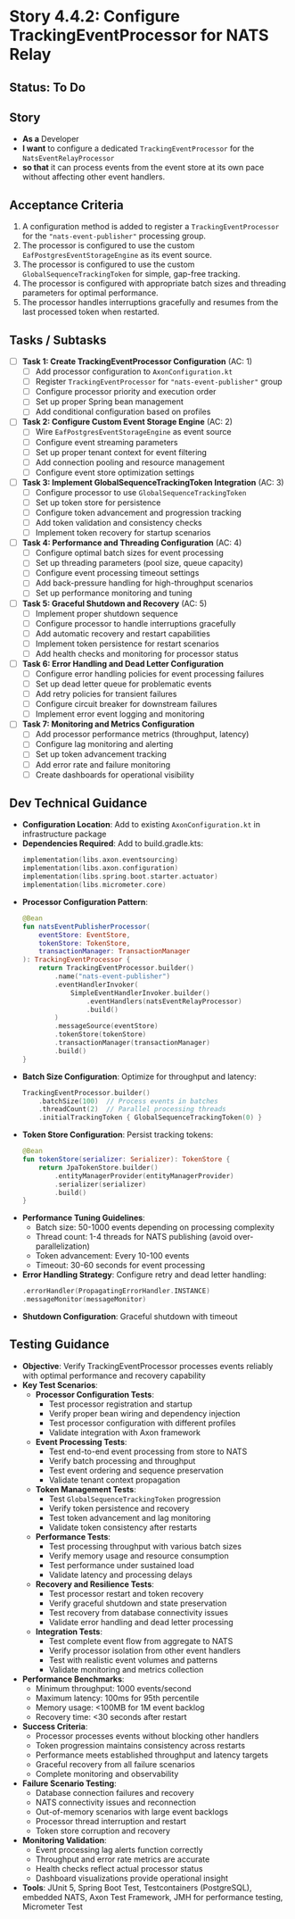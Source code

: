 # Story 4.4.2: Configure TrackingEventProcessor for NATS Relay

## Status: To Do

## Story
- **As a** Developer
- **I want** to configure a dedicated `TrackingEventProcessor` for the `NatsEventRelayProcessor`
- **so that** it can process events from the event store at its own pace without affecting other event handlers.

## Acceptance Criteria
1. A configuration method is added to register a `TrackingEventProcessor` for the `"nats-event-publisher"` processing group.
2. The processor is configured to use the custom `EafPostgresEventStorageEngine` as its event source.
3. The processor is configured to use the custom `GlobalSequenceTrackingToken` for simple, gap-free tracking.
4. The processor is configured with appropriate batch sizes and threading parameters for optimal performance.
5. The processor handles interruptions gracefully and resumes from the last processed token when restarted.

## Tasks / Subtasks

- [ ] **Task 1: Create TrackingEventProcessor Configuration** (AC: 1)
  - [ ] Add processor configuration to `AxonConfiguration.kt`
  - [ ] Register `TrackingEventProcessor` for `"nats-event-publisher"` group
  - [ ] Configure processor priority and execution order
  - [ ] Set up proper Spring bean management
  - [ ] Add conditional configuration based on profiles

- [ ] **Task 2: Configure Custom Event Storage Engine** (AC: 2)
  - [ ] Wire `EafPostgresEventStorageEngine` as event source
  - [ ] Configure event streaming parameters
  - [ ] Set up proper tenant context for event filtering
  - [ ] Add connection pooling and resource management
  - [ ] Configure event store optimization settings

- [ ] **Task 3: Implement GlobalSequenceTrackingToken Integration** (AC: 3)
  - [ ] Configure processor to use `GlobalSequenceTrackingToken`
  - [ ] Set up token store for persistence
  - [ ] Configure token advancement and progression tracking
  - [ ] Add token validation and consistency checks
  - [ ] Implement token recovery for startup scenarios

- [ ] **Task 4: Performance and Threading Configuration** (AC: 4)
  - [ ] Configure optimal batch sizes for event processing
  - [ ] Set up threading parameters (pool size, queue capacity)
  - [ ] Configure event processing timeout settings
  - [ ] Add back-pressure handling for high-throughput scenarios
  - [ ] Set up performance monitoring and tuning

- [ ] **Task 5: Graceful Shutdown and Recovery** (AC: 5)
  - [ ] Implement proper shutdown sequence
  - [ ] Configure processor to handle interruptions gracefully
  - [ ] Add automatic recovery and restart capabilities
  - [ ] Implement token persistence for restart scenarios
  - [ ] Add health checks and monitoring for processor status

- [ ] **Task 6: Error Handling and Dead Letter Configuration**
  - [ ] Configure error handling policies for event processing failures
  - [ ] Set up dead letter queue for problematic events
  - [ ] Add retry policies for transient failures
  - [ ] Configure circuit breaker for downstream failures
  - [ ] Implement error event logging and monitoring

- [ ] **Task 7: Monitoring and Metrics Configuration**
  - [ ] Add processor performance metrics (throughput, latency)
  - [ ] Configure lag monitoring and alerting
  - [ ] Set up token advancement tracking
  - [ ] Add error rate and failure monitoring
  - [ ] Create dashboards for operational visibility

## Dev Technical Guidance

- **Configuration Location**: Add to existing `AxonConfiguration.kt` in infrastructure package
- **Dependencies Required**: Add to build.gradle.kts:
  ```kotlin
  implementation(libs.axon.eventsourcing)
  implementation(libs.axon.configuration)
  implementation(libs.spring.boot.starter.actuator)
  implementation(libs.micrometer.core)
  ```
- **Processor Configuration Pattern**:
  ```kotlin
  @Bean
  fun natsEventPublisherProcessor(
      eventStore: EventStore,
      tokenStore: TokenStore,
      transactionManager: TransactionManager
  ): TrackingEventProcessor {
      return TrackingEventProcessor.builder()
          .name("nats-event-publisher")
          .eventHandlerInvoker(
              SimpleEventHandlerInvoker.builder()
                  .eventHandlers(natsEventRelayProcessor)
                  .build()
          )
          .messageSource(eventStore)
          .tokenStore(tokenStore)
          .transactionManager(transactionManager)
          .build()
  }
  ```
- **Batch Size Configuration**: Optimize for throughput and latency:
  ```kotlin
  TrackingEventProcessor.builder()
      .batchSize(100)  // Process events in batches
      .threadCount(2)  // Parallel processing threads
      .initialTrackingToken { GlobalSequenceTrackingToken(0) }
  ```
- **Token Store Configuration**: Persist tracking tokens:
  ```kotlin
  @Bean
  fun tokenStore(serializer: Serializer): TokenStore {
      return JpaTokenStore.builder()
          .entityManagerProvider(entityManagerProvider)
          .serializer(serializer)
          .build()
  }
  ```
- **Performance Tuning Guidelines**:
  - Batch size: 50-1000 events depending on processing complexity
  - Thread count: 1-4 threads for NATS publishing (avoid over-parallelization)
  - Token advancement: Every 10-100 events
  - Timeout: 30-60 seconds for event processing
- **Error Handling Strategy**: Configure retry and dead letter handling:
  ```kotlin
  .errorHandler(PropagatingErrorHandler.INSTANCE)
  .messageMonitor(messageMonitor)
  ```
- **Shutdown Configuration**: Graceful shutdown with timeout

## Testing Guidance

- **Objective**: Verify TrackingEventProcessor processes events reliably with optimal performance and recovery capability
- **Key Test Scenarios**:
  - **Processor Configuration Tests**:
    - Test processor registration and startup
    - Verify proper bean wiring and dependency injection
    - Test processor configuration with different profiles
    - Validate integration with Axon framework
  - **Event Processing Tests**:
    - Test end-to-end event processing from store to NATS
    - Verify batch processing and throughput
    - Test event ordering and sequence preservation
    - Validate tenant context propagation
  - **Token Management Tests**:
    - Test `GlobalSequenceTrackingToken` progression
    - Verify token persistence and recovery
    - Test token advancement and lag monitoring
    - Validate token consistency after restarts
  - **Performance Tests**:
    - Test processing throughput with various batch sizes
    - Verify memory usage and resource consumption
    - Test performance under sustained load
    - Validate latency and processing delays
  - **Recovery and Resilience Tests**:
    - Test processor restart and token recovery
    - Verify graceful shutdown and state preservation
    - Test recovery from database connectivity issues
    - Validate error handling and dead letter processing
  - **Integration Tests**:
    - Test complete event flow from aggregate to NATS
    - Verify processor isolation from other event handlers
    - Test with realistic event volumes and patterns
    - Validate monitoring and metrics collection
- **Performance Benchmarks**:
  - Minimum throughput: 1000 events/second
  - Maximum latency: 100ms for 95th percentile
  - Memory usage: <100MB for 1M event backlog
  - Recovery time: <30 seconds after restart
- **Success Criteria**: 
  - Processor processes events without blocking other handlers
  - Token progression maintains consistency across restarts
  - Performance meets established throughput and latency targets
  - Graceful recovery from all failure scenarios
  - Complete monitoring and observability
- **Failure Scenario Testing**:
  - Database connection failures and recovery
  - NATS connectivity issues and reconnection
  - Out-of-memory scenarios with large event backlogs
  - Processor thread interruption and restart
  - Token store corruption and recovery
- **Monitoring Validation**:
  - Event processing lag alerts function correctly
  - Throughput and error rate metrics are accurate
  - Health checks reflect actual processor status
  - Dashboard visualizations provide operational insight
- **Tools**: JUnit 5, Spring Boot Test, Testcontainers (PostgreSQL), embedded NATS, Axon Test Framework, JMH for performance testing, Micrometer Test
